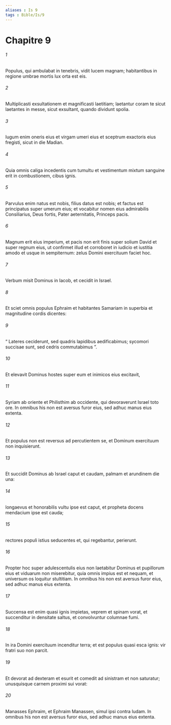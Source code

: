 ```yaml
---
aliases : Is 9
tags : Bible/Is/9
---
```


# Chapitre 9

###### 1
Populus, qui ambulabat in tenebris, vidit lucem magnam; habitantibus in regione umbrae mortis lux orta est eis.
###### 2
Multiplicasti exsultationem et magnificasti laetitiam; laetantur coram te sicut laetantes in messe, sicut exsultant, quando dividunt spolia.
###### 3
Iugum enim oneris eius et virgam umeri eius et sceptrum exactoris eius fregisti, sicut in die Madian.
###### 4
Quia omnis caliga incedentis cum tumultu et vestimentum mixtum sanguine erit in combustionem, cibus ignis.
###### 5
Parvulus enim natus est nobis, filius datus est nobis; et factus est principatus super umerum eius; et vocabitur nomen eius admirabilis Consiliarius, Deus fortis, Pater aeternitatis, Princeps pacis.
###### 6
Magnum erit eius imperium, et pacis non erit finis super solium David et super regnum eius, ut confirmet illud et corroboret in iudicio et iustitia amodo et usque in sempiternum: zelus Domini exercituum faciet hoc.
###### 7
Verbum misit Dominus in Iacob, et cecidit in Israel.
###### 8
Et sciet omnis populus Ephraim et habitantes Samariam in superbia et magnitudine cordis dicentes:
###### 9
“ Lateres ceciderunt, sed quadris lapidibus aedificabimus; sycomori succisae sunt, sed cedris commutabimus ”.
###### 10
Et elevavit Dominus hostes super eum et inimicos eius excitavit,
###### 11
Syriam ab oriente et Philisthim ab occidente, qui devoraverunt Israel toto ore. In omnibus his non est aversus furor eius, sed adhuc manus eius extenta.
###### 12
Et populus non est reversus ad percutientem se, et Dominum exercituum non inquisierunt.
###### 13
Et succidit Dominus ab Israel caput et caudam, palmam et arundinem die una:
###### 14
longaevus et honorabilis vultu ipse est caput, et propheta docens mendacium ipse est cauda;
###### 15
rectores populi istius seducentes et, qui regebantur, perierunt.
###### 16
Propter hoc super adulescentulis eius non laetabitur Dominus et pupillorum eius et viduarum non miserebitur, quia omnis impius est et nequam, et universum os loquitur stultitiam. In omnibus his non est aversus furor eius, sed adhuc manus eius extenta.
###### 17
Succensa est enim quasi ignis impietas, veprem et spinam vorat, et succenditur in densitate saltus, et convolvuntur columnae fumi.
###### 18
In ira Domini exercituum incenditur terra; et est populus quasi esca ignis: vir fratri suo non parcit.
###### 19
Et devorat ad dexteram et esurit et comedit ad sinistram et non saturatur; unusquisque carnem proximi sui vorat:
###### 20
Manasses Ephraim, et Ephraim Manassen, simul ipsi contra Iudam. In omnibus his non est aversus furor eius, sed adhuc manus eius extenta.
